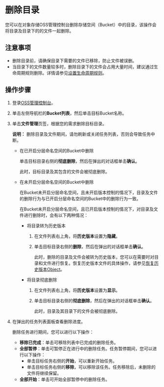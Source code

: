 # 删除目录

您可以在对象存储OSS管理控制台删除存储空间（Bucket）中的目录，该操作会将目录及目录下的的文件一起删除。

## 注意事项

-   删除目录前，请确保目录下需要的文件已移除，防止文件被误删。
-   当目录下的文件数量较多时，删除目录下的文件会占用大量时间，建议通过生命周期规则删除。详情请参见[设置生命周期规则](/intl.zh-CN/控制台用户指南/存储空间管理/基础设置/设置生命周期规则.md)。

## 操作步骤

1.  登录[OSS管理控制台](https://oss.console.aliyun.com/)。

2.  单击左侧导航栏的**Bucket列表**，然后单击目标Bucket名称。

3.  单击**文件管理**页签，根据您的需求删除目标目录。

    **说明：** 删除目录及文件期间，请勿刷新或关闭任务列表，否则会导致任务中断。

    -   在已开启分层命名空间的Bucket中删除

        单击目标目录右侧的**彻底删除**，然后在弹出的对话框单击**确认**。

        此时，目标目录及其包含的文件会被彻底删除。

    -   在未开启分层命名空间的Bucket中删除

        在Bucket未开启分层命名空间，且未开启版本控制的情况下，目录及文件的删除行为与已开启分层命名空间的Bucket中的删除行为一致。

        在Bucket未开启分层命名空间，且已开启版本控制的情况下，对目录及文件进行删除时，会有以下两种情况：

        -   将目录转为历史版本
            1.  在文件列表右上角，将**历史版本**设置为**隐藏**。
            2.  单击目标目录右侧的**删除**，然后在弹出的对话框单击**确认**。

                此时，删除的目录及文件会被转为历史版本，您可以在需要时对目录和文件进行恢复。恢复历史版本文件的具体操作，请参见[恢复历史版本Object](/intl.zh-CN/控制台用户指南/存储空间管理/冗余与容错/版本控制.md)。

        -   将目录彻底删除
            1.  在文件列表右上角，将**历史版本**设置为**显示**。
            2.  单击目标目录右侧的**彻底删除**，然后在弹出的对话框单击**确认**。

                此时，目录及其目录下的文件会被彻底删除。

4.  在弹出的任务列表面板查看删除进度。

    删除任务进行期间，您可以进行以下操作：

    -   **移除已完成**：单击可移除列表中已完成的删除任务。
    -   **全部暂停**：单击可暂停正在进行中的删除任务。任务暂停期间，您可以进行以下操作：
        -   单击目标任务右侧的**开始**，可以重新开始任务。
        -   单击目标任务右侧的**移除**，可以移除该任务。任务移除后，未删除的文件将继续保留。
    -   **全部开始**：单击可开始全部暂停中的删除任务。

